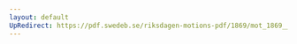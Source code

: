 ```yaml
---
layout: default
UpRedirect: https://pdf.swedeb.se/riksdagen-motions-pdf/1869/mot_1869__ak__00081.pdf
---
```

